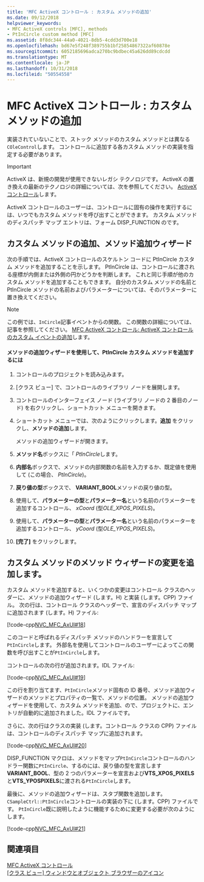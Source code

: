 ```yaml
---
title: 'MFC ActiveX コントロール : カスタム メソッドの追加'
ms.date: 09/12/2018
helpviewer_keywords:
- MFC ActiveX controls [MFC], methods
- PtInCircle custom method [MFC]
ms.assetid: 8f8dc344-44a0-4021-8db5-4cdd3d700e18
ms.openlocfilehash: bd67e5f248f389755b1bf25854867322af60878e
ms.sourcegitcommit: 6052185696adca270bc9bdbec45a626dd89cdcdd
ms.translationtype: MT
ms.contentlocale: ja-JP
ms.lasthandoff: 10/31/2018
ms.locfileid: "50554558"
---
```

# <a name="mfc-activex-controls-adding-custom-methods"></a>MFC ActiveX コントロール : カスタム メソッドの追加

実装されていないことで、ストック メソッドのカスタム メソッドとは異なる`COleControl`します。 コントロールに追加する各カスタム メソッドの実装を指定する必要があります。

>[!IMPORTANT]
> ActiveX は、新規の開発が使用できないレガシ テクノロジです。 ActiveX の置き換えの最新のテクノロジの詳細については、次を参照してください。 [ActiveX コントロール](activex-controls.md)します。

ActiveX コントロールのユーザーは、コントロールに固有の操作を実行するには、いつでもカスタム メソッドを呼び出すことができます。 カスタム メソッドのディスパッチ マップ エントリは、フォーム DISP_FUNCTION のです。

##  <a name="_core_adding_a_custom_method_with_classwizard"></a> カスタム メソッドの追加、メソッド追加ウィザード

次の手順では、ActiveX コントロールのスケルトン コードに PtInCircle カスタム メソッドを追加することを示します。 PtInCircle は、コントロールに渡される座標が内側または外側の円かどうかを判断します。 これと同じ手順が他のカスタム メソッドを追加することもできます。 自分のカスタム メソッドの名前と PtInCircle メソッドの名前およびパラメーターについては、そのパラメーターに置き換えてください。

> [!NOTE]
>  この例では、`InCircle`記事イベントからの関数。 この関数の詳細については、記事を参照してください。 [MFC ActiveX コントロール: ActiveX コントロールのカスタム イベントの追加](../mfc/mfc-activex-controls-adding-custom-events.md)します。

#### <a name="to-add-the-ptincircle-custom-method-using-the-add-method-wizard"></a>メソッドの追加ウィザードを使用して、PtInCircle カスタム メソッドを追加するには

1. コントロールのプロジェクトを読み込みます。

1. [クラス ビュー] で、コントロールのライブラリ ノードを展開します。

1. コントロールのインターフェイス ノード (ライブラリ ノードの 2 番目のノード) を右クリックし、ショートカット メニューを開きます。

1. ショートカット メニューでは、次のようにクリックします。**追加** をクリックし、**メソッドの追加**します。

   メソッドの追加ウィザードが開きます。

1. **メソッド名**ボックスに「 *PtInCircle*します。

1. **内部名**ボックスで、メソッドの内部関数の名前を入力するか、既定値を使用して (この場合、 *PtInCircle*)。

1. **戻り値の型**ボックスで、 **VARIANT_BOOL**メソッドの戻り値の型。

1. 使用して、**パラメーターの型**と**パラメーター名**という名前のパラメーターを追加するコントロール、 *xCoord* (型*OLE_XPOS_PIXELS*)。

9. 使用して、**パラメーターの型**と**パラメーター名**という名前のパラメーターを追加するコントロール、 *yCoord* (型*OLE_YPOS_PIXELS*)。

10. **[完了]** をクリックします。

##  <a name="_core_classwizard_changes_for_custom_methods"></a> カスタム メソッドのメソッド ウィザードの変更を追加します。

カスタム メソッドを追加すると、いくつかの変更はコントロール クラスのヘッダーに、メソッドの追加ウィザード (します。H) と実装 (します。CPP) ファイル。 次の行は、コントロール クラスのヘッダーで、宣言のディスパッチ マップに追加されます (します。H) ファイル:

[!code-cpp[NVC_MFC_AxUI#18](../mfc/codesnippet/cpp/mfc-activex-controls-adding-custom-methods_1.h)]

このコードと呼ばれるディスパッチ メソッドのハンドラーを宣言して`PtInCircle`します。 外部名を使用してコントロールのユーザーによってこの関数を呼び出すことが`PtInCircle`します。

コントロールの次の行が追加されます。IDL ファイル:

[!code-cpp[NVC_MFC_AxUI#19](../mfc/codesnippet/cpp/mfc-activex-controls-adding-custom-methods_2.idl)]

この行を割り当てます、`PtInCircle`メソッド固有の ID 番号、メソッド追加ウィザードのメソッドとプロパティの一覧で、メソッドの位置。 メソッドの追加ウィザードを使用して、カスタム メソッドを追加、ので、プロジェクトに、エントリが自動的に追加されました。IDL ファイルです。

さらに、次の行はクラスの実装 (します。コントロール クラスの CPP) ファイルは、コントロールのディスパッチ マップに追加されます。

[!code-cpp[NVC_MFC_AxUI#20](../mfc/codesnippet/cpp/mfc-activex-controls-adding-custom-methods_3.cpp)]

DISP_FUNCTION マクロは、メソッドをマップ`PtInCircle`コントロールのハンドラー関数に`PtInCircle`、するのには、戻り値の型を宣言します**VARIANT_BOOL**、型の 2 つのパラメーターを宣言および**VTS_XPOS_PIXELS**と**VTS_YPOSPIXELS**に渡される`PtInCircle`します。

最後に、メソッドの追加ウィザードは、スタブ関数を追加します。`CSampleCtrl::PtInCircle`コントロールの実装の下に (します。CPP) ファイルです。 `PtInCircle`既に説明したように機能するために変更する必要が次のようにします。

[!code-cpp[NVC_MFC_AxUI#21](../mfc/codesnippet/cpp/mfc-activex-controls-adding-custom-methods_4.cpp)]

## <a name="see-also"></a>関連項目

[MFC ActiveX コントロール](../mfc/mfc-activex-controls.md)<br/>
[[クラス ビュー] ウィンドウとオブジェクト ブラウザーのアイコン](/visualstudio/ide/class-view-and-object-browser-icons)

